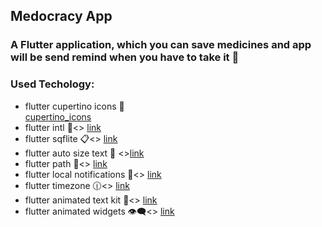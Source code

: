 ## **Medocracy App**

### A Flutter application, which you can save medicines and app will be send remind when you have to take it :bell:


### Used Techology:

- flutter cupertino icons :iphone: <br>[cupertino_icons](https://pub.dev/packages/cupertino_icons)
- flutter intl :calendar:<> [link](https://pub.dev/packages/intl)
- flutter sqflite :clipboard:<> [link](https://pub.dev/packages/sqflite)
- flutter auto size text :memo: <>[link](https://pub.dev/packages/auto_size_text)
- flutter path :rocket:<> [link](https://pub.dev/packages/path)
- flutter local notifications :bell:<> [link](https://pub.dev/packages/local_notifications)
- flutter timezone 	:clock1230:<> [link](https://pub.dev/packages/timezone)
- flutter animated text kit :memo:<> [link](https://pub.dev/packages/animated_text_kit)
- flutter animated widgets :eye_speech_bubble:<> [link](https://pub.dev/packages/animated_widgets)










